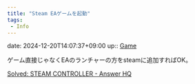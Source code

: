 ```yaml
---
title: "Steam EAゲームを起動"
tags:
 - Info
---
```


date: 2024-12-20T14:07:37+09:00
up:: [Game](Bar/Novel/Topics/Game.md)

ゲーム直接じゃなくEAのランチャーの方をsteamに追加すればOK。

[Solved: STEAM CONTROLLER - Answer HQ](https://answers.ea.com/t5/EA-General-Questions/STEAM-CONTROLLER/td-p/4908322)

